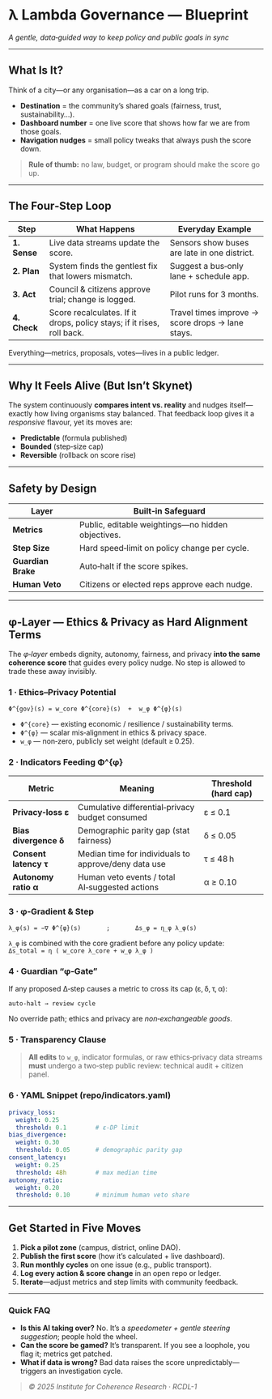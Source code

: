 # λ Lambda Governance — Blueprint 
*A gentle, data‑guided way to keep policy and public goals in sync*

---

## What Is It?
Think of a city—or any organisation—as a car on a long trip.
- **Destination** = the community’s shared goals (fairness, trust, sustainability…).
- **Dashboard number** = one live score that shows how far we are from those goals.
- **Navigation nudges** = small policy tweaks that always push the score down.

> **Rule of thumb:** no law, budget, or program should make the score go up.

---

## The Four‑Step Loop
| Step | What Happens | Everyday Example |
|------|--------------|------------------|
| **1. Sense** | Live data streams update the score. | Sensors show buses are late in one district. |
| **2. Plan** | System finds the gentlest fix that lowers mismatch. | Suggest a bus‑only lane + schedule app. |
| **3. Act** | Council & citizens approve trial; change is logged. | Pilot runs for 3 months. |
| **4. Check** | Score recalculates. If it drops, policy stays; if it rises, roll back. | Travel times improve → score drops → lane stays. |

Everything—metrics, proposals, votes—lives in a public ledger.

---

## Why It Feels Alive (But Isn’t Skynet)
The system continuously **compares intent vs. reality** and nudges itself—exactly how living organisms stay balanced.  That feedback loop gives it a *responsive* flavour, yet its moves are:
- **Predictable** (formula published)
- **Bounded** (step‑size cap)
- **Reversible** (rollback on score rise)

---

## Safety by Design
| Layer | Built‑in Safeguard |
|-------|-------------------|
| **Metrics** | Public, editable weightings—no hidden objectives. |
| **Step Size** | Hard speed‑limit on policy change per cycle. |
| **Guardian Brake** | Auto‑halt if the score spikes. |
| **Human Veto** | Citizens or elected reps approve each nudge. |

---

## φ‑Layer — Ethics & Privacy as Hard Alignment Terms  

The *φ‑layer* embeds dignity, autonomy, fairness, and privacy **into the same coherence score** that guides every policy nudge.  No step is allowed to trade these away invisibly.

### 1 · Ethics–Privacy Potential
```
Φ^{gov}(s) = w_core Φ^{core}(s)  +  w_φ Φ^{φ}(s)
```
- `Φ^{core}` — existing economic / resilience / sustainability terms.  
- `Φ^{φ}`   — scalar mis‑alignment in ethics & privacy space.  
- `w_φ`     — non‑zero, publicly set weight (default ≥ 0.25).

### 2 · Indicators Feeding Φ^{φ}
| Metric | Meaning | Threshold (hard cap) |
|--------|---------|----------------------|
| **Privacy‑loss ε** | Cumulative differential‑privacy budget consumed | ε ≤ 0.1 |
| **Bias divergence δ** | Demographic parity gap (stat fairness) | δ ≤ 0.05 |
| **Consent latency τ** | Median time for individuals to approve/deny data use | τ ≤ 48 h |
| **Autonomy ratio α** | Human veto events / total AI‑suggested actions | α ≥ 0.10 |

### 3 · φ‑Gradient & Step
```
λ_φ(s) = −∇ Φ^{φ}(s)       ;       Δs_φ = η_φ λ_φ(s)
```
`λ_φ` is combined with the core gradient before any policy update:  
`Δs_total = η ( w_core λ_core + w_φ λ_φ )`

### 4 · Guardian “φ‑Gate”
If any proposed Δ‑step causes a metric to cross its cap (ε, δ, τ, α):
```
auto‑halt → review cycle
```
No override path; ethics and privacy are *non‑exchangeable goods*.

### 5 · Transparency Clause
> **All edits** to `w_φ`, indicator formulas, or raw ethics‑privacy data streams **must** undergo a two‑step public review: technical audit + citizen panel.

### 6 · YAML Snippet (repo/indicators.yaml)
```yaml
privacy_loss:
  weight: 0.25
  threshold: 0.1        # ε-DP limit
bias_divergence:
  weight: 0.30
  threshold: 0.05       # demographic parity gap
consent_latency:
  weight: 0.25
  threshold: 48h        # max median time
autonomy_ratio:
  weight: 0.20
  threshold: 0.10       # minimum human veto share
```
---

## Get Started in Five Moves
1. **Pick a pilot zone** (campus, district, online DAO).  
2. **Publish the first score** (how it’s calculated + live dashboard).  
3. **Run monthly cycles** on one issue (e.g., public transport).  
4. **Log every action & score change** in an open repo or ledger.  
5. **Iterate**—adjust metrics and step limits with community feedback.

---

### Quick FAQ
- **Is this AI taking over?**  No. It’s a *speedometer + gentle steering suggestion*; people hold the wheel.
- **Can the score be gamed?**  It’s transparent. If you see a loophole, you flag it; metrics get patched.
- **What if data is wrong?**  Bad data raises the score unpredictably—triggers an investigation cycle.


> *© 2025 Institute for Coherence Research · RCDL-1*
